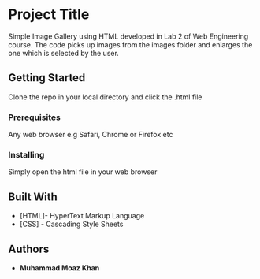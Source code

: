 # Project Title

Simple Image Gallery using HTML developed in Lab 2 of Web Engineering course. The code picks up images from the images folder and enlarges the one which is selected by the user.

## Getting Started

Clone the repo in your local directory and click the .html file

### Prerequisites

Any web browser e.g Safari, Chrome or Firefox etc


### Installing

Simply open the html file in your web browser

## Built With

* [HTML]- HyperText Markup Language
* [CSS] - Cascading Style Sheets


## Authors

* **Muhammad Moaz Khan**
